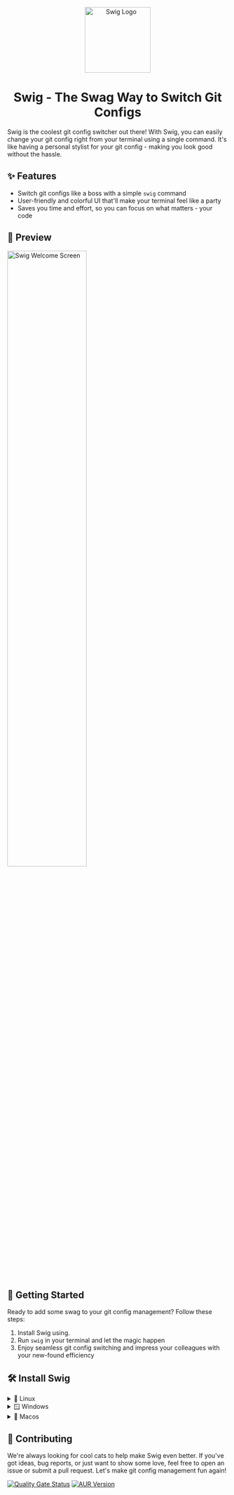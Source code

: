 <p align="center">
  <img src="https://github.com/AlexanderDotH/Swig/assets/20642291/4f33b57e-7cdf-4512-92ad-699620b3f6c1" alt="Swig Logo" width="150" height="150">
  <h1 align="center">Swig - The Swag Way to Switch Git Configs</h1>
</p>

Swig is the coolest git config switcher out there! With Swig, you can easily change your git config right from your terminal using a single command. It's like having a personal stylist for your git config - making you look good without the hassle.

## ✨ Features

- Switch git configs like a boss with a simple `swig` command
- User-friendly and colorful UI that'll make your terminal feel like a party
- Saves you time and effort, so you can focus on what matters - your code

## 📸 Preview
<p align="left">
  <img src="https://github.com/AlexanderDotH/Swig/assets/20642291/16e58548-bf63-4460-9691-b7c9d99d3bac" alt="Swig Welcome Screen" width="60%">
</p>


## 🚀 Getting Started

Ready to add some swag to your git config management? Follow these steps:

1. Install Swig using.
2. Run `swig` in your terminal and let the magic happen
3. Enjoy seamless git config switching and impress your colleagues with your new-found efficiency

## 🛠️ Install Swig

<details>
  <summary>🐧 Linux</summary>

  1. Use the `swig-linux` single binary.

  2. User your cli:

  ### Yay
  ```bash
  yay -S swig-cli
  ```

  ### Paru
  ```bash
  paru -S swig-cli
  ```

</details>

<details>
  <summary>🪟 Windows</summary>

  1. Use the `swig-setup.msi` windows setup.
  2. Use the `swig-bin.exe` single binary.

</details>

<details>
  <summary>🍏 Macos</summary>

  ### zsh
  ```bash
  sudo curl -L -o ~/Applications/Swig "https://github.com/AlexanderDotH/Swig/releases/latest/download/swig-osx" && sudo chmod +x ~/Applications/Swig && echo 'alias swig="~/Applications/Swig"' >> ~/.zshrc && source ~/.zshrc
  ```

  ### bash
  ```bash
  sudo curl -L -o ~/Applications/Swig "https://github.com/AlexanderDotH/Swig/releases/latest/download/swig-osx" && sudo chmod +x ~/Applications/Swig && echo 'alias swig="~/Applications/Swig"' >> ~/.bashrc && source ~/.bashrc
  ```

  ### System wide
  ```bash
  sudo curl -L -o /usr/local/bin/swig "https://github.com/AlexanderDotH/Swig/releases/latest/download/swig-osx" && sudo chmod +x /usr/local/bin/swig
  ```
  
</details>


## 🤝 Contributing
We're always looking for cool cats to help make Swig even better. If you've got ideas, bug reports, or just want to show some love, feel free to open an issue or submit a pull request. Let's make git config management fun again!

[![Quality Gate Status](https://sonarcloud.io/api/project_badges/measure?project=AlexanderDotH_Swig&metric=alert_status)](https://sonarcloud.io/summary/new_code?id=AlexanderDotH_Swig)
[![AUR Version](https://img.shields.io/aur/version/swig-cli)](https://aur.archlinux.org/packages/swig-cli)
